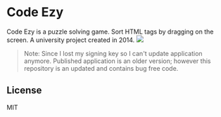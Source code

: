 # Code Ezy
Code Ezy is a puzzle solving game. Sort HTML tags by dragging on the screen. A university project created in 2014.
[![](https://cdn.rawgit.com/steverichey/google-play-badge-svg/266d2b2d/img/en_get.svg)](https://play.google.com/store/apps/details?id=asfand.ahmed.code_ezy_)


>Note:  Since I lost my signing key so I can't update application anymore. Published application is an older version; however this repository is  an updated and contains bug free code.


License
----

MIT
